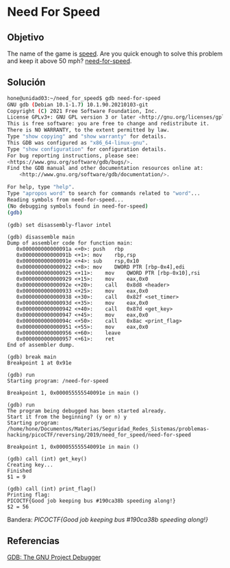 # Need For Speed

## Objetivo

The name of the game is [speed](https://www.youtube.com/watch?v=8piqd2BWeGI). Are you quick enough to solve this problem and keep it above 50 mph? [need-for-speed](https://jupiter.challenges.picoctf.org/static/f9abc386dfb1309e687344783f208b20/need-for-speed).

## Solución

```bash
hone@unidad03:~/need_for_speed$ gdb need-for-speed 
GNU gdb (Debian 10.1-1.7) 10.1.90.20210103-git
Copyright (C) 2021 Free Software Foundation, Inc.
License GPLv3+: GNU GPL version 3 or later <http://gnu.org/licenses/gpl.html>
This is free software: you are free to change and redistribute it.
There is NO WARRANTY, to the extent permitted by law.
Type "show copying" and "show warranty" for details.
This GDB was configured as "x86_64-linux-gnu".
Type "show configuration" for configuration details.
For bug reporting instructions, please see:
<https://www.gnu.org/software/gdb/bugs/>.
Find the GDB manual and other documentation resources online at:
    <http://www.gnu.org/software/gdb/documentation/>.

For help, type "help".
Type "apropos word" to search for commands related to "word"...
Reading symbols from need-for-speed...
(No debugging symbols found in need-for-speed)
(gdb)
```

```
(gdb) set disassembly-flavor intel
```

```
(gdb) disassemble main
Dump of assembler code for function main:
   0x000000000000091a <+0>:	push   rbp
   0x000000000000091b <+1>:	mov    rbp,rsp
   0x000000000000091e <+4>:	sub    rsp,0x10
   0x0000000000000922 <+8>:	mov    DWORD PTR [rbp-0x4],edi
   0x0000000000000925 <+11>:	mov    QWORD PTR [rbp-0x10],rsi
   0x0000000000000929 <+15>:	mov    eax,0x0
   0x000000000000092e <+20>:	call   0x8d8 <header>
   0x0000000000000933 <+25>:	mov    eax,0x0
   0x0000000000000938 <+30>:	call   0x82f <set_timer>
   0x000000000000093d <+35>:	mov    eax,0x0
   0x0000000000000942 <+40>:	call   0x87d <get_key>
   0x0000000000000947 <+45>:	mov    eax,0x0
   0x000000000000094c <+50>:	call   0x8ac <print_flag>
   0x0000000000000951 <+55>:	mov    eax,0x0
   0x0000000000000956 <+60>:	leave  
   0x0000000000000957 <+61>:	ret    
End of assembler dump.
```

```
(gdb) break main
Breakpoint 1 at 0x91e
```

```
(gdb) run
Starting program: /need-for-speed 

Breakpoint 1, 0x000055555540091e in main ()
```


```
(gdb) run
The program being debugged has been started already.
Start it from the beginning? (y or n) y
Starting program: /home/hone/Documentos/Materias/Seguridad_Redes_Sistemas/problemas-hacking/picoCTF/reversing/2019/need_for_speed/need-for-speed 

Breakpoint 1, 0x000055555540091e in main ()
```

```
(gdb) call (int) get_key()
Creating key...
Finished
$1 = 9
```

```
(gdb) call (int) print_flag()
Printing flag:
PICOCTF{Good job keeping bus #190ca38b speeding along!}
$2 = 56
```

Bandera: *PICOCTF{Good job keeping bus #190ca38b speeding along!}*

## Referencias

[GDB: The GNU Project Debugger](https://www.sourceware.org/gdb/)
